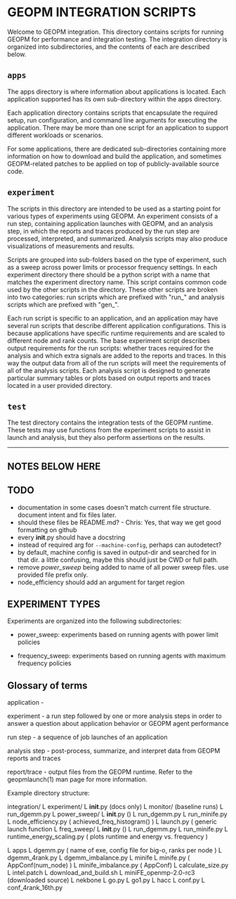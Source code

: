# GEOPM INTEGRATION SCRIPTS

Welcome to GEOPM integration.  This directory contains scripts for
running GEOPM for performance and integration testing.  The
integration directory is organized into subdirectories, and the
contents of each are described below.

## `apps`

The apps directory is where information about applications is
located.  Each application supported has its own sub-directory
within the apps directory.

Each application directory contains scripts that encapsulate the
required setup, run configuration, and command line arguments for
executing the application.  There may be more than one script for
an application to support different workloads or scenarios.

For some applications, there are dedicated sub-directories
containing more information on how to download and build the
application, and sometimes GEOPM-related patches to be applied on
top of publicly-available source code.

## `experiment`

The scripts in this directory are intended to be used as a
starting point for various types of experiments using GEOPM.  An
experiment consists of a run step, containing application launches
with GEOPM, and an analysis step, in which the reports and traces
produced by the run step are processed, interpreted, and
summarized.  Analysis scripts may also produce visualizations of
measurements and results.

Scripts are grouped into sub-folders based on the type of
experiment, such as a sweep across power limits or processor
frequency settings.  In each experiment directory there should be
a python script with a name that matches the experiment directory
name.  This script contains common code used by the other scripts
in the directory.  These other scripts are broken into two
categories: run scripts which are prefixed with "run_" and
analysis scripts which are prefixed with "gen_".

Each run script is specific to an application, and an application
may have several run scripts that describe different application
configurations.  This is because applications have specific
runtime requirements and are scaled to different node and rank
counts.  The base experiment script describes output requirements
for the run scripts: whether traces required for the analysis and
which extra signals are added to the reports and traces.  In this
way the output data from all of the run scripts will meet the
requirements of all of the analysis scripts.  Each analysis script
is designed to generate particular summary tables or plots based
on output reports and traces located in a user provided directory.

## `test`

The test directory contains the integration tests of the GEOPM
runtime.  These tests may use functions from the experiment
scripts to assist in launch and analysis, but they also perform
assertions on the results.

----------------------------------------------------------------

## NOTES BELOW HERE

TODO
----
- documentation in some cases doesn't match current file structure.  document intent and fix files later.
- should these files be README.md? - Chris: Yes, that way we get good formatting on github
- every __init__.py should have a docstring
- instead of required arg for `--machine-config`, perhaps can autodetect?
- by default, machine config is saved in output-dir and searched for in that dir.  a little confusing, maybe this should just be CWD or full path.
- remove _power_sweep_ being added to name of all power sweep files.  use provided file prefix only.
- node_efficiency should add an argument for target region



EXPERIMENT TYPES
----------------

Experiments are organized into the following subdirectories:

- power_sweep: experiments based on running agents with power limit policies

- frequency_sweep: experiments based on running agents with maximum frequency policies


Glossary of terms
-----------------
application -

experiment - a run step followed by one or more analysis steps in
    order to answer a question about application behavior or GEOPM
    agent performance

run step - a sequence of job launches of an application

analysis step - post-process, summarize, and interpret data from GEOPM reports and traces

report/trace - output files from the GEOPM runtime.  Refer to the geopmlaunch(1) man page for more information.


Example directory structure:

integration/
 L experiment/
   L __init__.py  (docs only)
   L monitor/   (baseline runs)
     L run_dgemm.py
   L power_sweep/
     L __init__.py  ()
     L run_dgemm.py
     L run_minife.py
     L node_efficiency.py  ( achieved_freq_histogram() )
     L launch.py  ( generic launch function
   L freq_sweep/
     L __init__.py  ()
     L run_dgemm.py
     L run_minife.py
     L runtime_energy_scaling.py  ( plots runtime and energy vs. frequency )

 L apps
   L dgemm.py  ( name of exe, config file for big-o, ranks per node )
   L dgemm_4rank.py
   L dgemm_imbalance.py
   L minife
     L minife.py    ( AppConf(num_node)  )
     L minife_imbalance.py  ( AppConf)
     L calculate_size.py
     L intel.patch
     L download_and_build.sh
     L miniFE_openmp-2.0-rc3  (downloaded source)
   L nekbone
     L go.py
     L go1.py
   L hacc
     L conf.py
     L conf_4rank_16th.py
